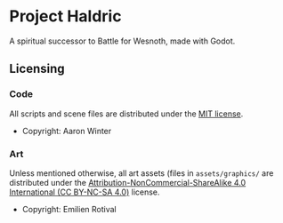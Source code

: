 # Project Haldric
A spiritual successor to Battle for Wesnoth, made with Godot.

## Licensing

### Code

All scripts and scene files are distributed under the [MIT license](LICENSE.md).

* Copyright: Aaron Winter

### Art

Unless mentioned otherwise, all art assets (files in ``assets/graphics/`` are distributed under the [Attribution-NonCommercial-ShareAlike 4.0 International (CC BY-NC-SA 4.0)](https://creativecommons.org/licenses/by-nc-sa/4.0/) license.

* Copyright: Emilien Rotival